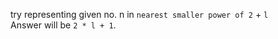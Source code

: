 try representing given no. n in `nearest smaller power of 2` + `l` <br>
Answer will be `2 * l + 1`.
